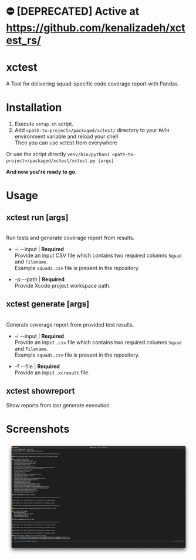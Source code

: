 # :no_entry: [DEPRECATED] Active at https://github.com/kenalizadeh/xctest_rs/

# xctest

A Tool for delivering squad-specific code coverage report with Pandas.

# Installation

1. Execute `setup.sh` script.
2. Add `<path-to-project>/packaged/xctest/` directory to your `PATH` environment variable and reload your shell<br />
Then you can use xctest from everywhere<br />

Or use the script directly `venv/bin/python3 <path-to-project>/packaged/xctest/xctest.py [args]`

**And now you're ready to go.**</br>

# Usage

<h2>xctest run [args]</h2></br>
Run tests and generate coverage report from results.

* -i --input | **Required**<br />
Provide an input CSV file which contains two required columns `Squad` and `Filename`.<br />
Example `squads.csv` file is present in the repository.<br />

* -p --path | **Required**<br />
Provide Xcode project workspace path.<br />
<h2>xctest generate [args]</h2></br>
Generate coverage report from provided test results.

* -i --input | **Required**<br />
Provide an input `.csv` file which contains two required columns `Squad` and `Filename`.<br />
Example `squads.csv` file is present in the repository.<br />

* -f --file | **Required**<br />
Provide an input `.xcresult` file.<br />
<h2>xctest showreport</h2>
Show reports from last generate execution.

# Screenshots

![alt text](https://github.com/kenalizadeh/xctest/blob/master/screenshot.png)
